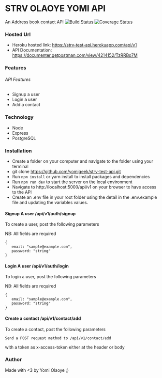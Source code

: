 # STRV OLAOYE YOMI API
An Address book contact API
[![Build Status](https://travis-ci.com/yomigeek/strv-test-api.svg?branch=develop)](https://travis-ci.com/yomigeek/strv-test-api)
[![Coverage Status](https://coveralls.io/repos/github/yomigeek/strv-test-api/badge.svg?branch=develop)](https://coveralls.io/github/yomigeek/strv-test-api?branch=develop)

### Hosted Url
- Heroku hosted link: https://strv-test-api.herokuapp.com/api/v1
- API Documentation: https://documenter.getpostman.com/view/4214152/TzRRBo7M

### Features

###### API Features
- Signup a user
- Login a user
- Add a contact

### Technology
- Node
- Express
- PostgreSQL


### Installation
* Create a folder on your computer and navigate to the folder using your terminal
* git clone https://github.com/yomigeek/strv-test-api.git
* Run `npm install` or yarn install to install packages and dependencies
* Run `npm run dev` to start the server on the local environment
* Navigate to http://localhost:5000/api/v1 on your browser to have access to the API
* Create an .env file in your root folder using the detail in the .env.example file and updating the variables values.

#### Signup A user /api/v1/auth/signup

To create a user, post the following parameters

NB: All fields are required 

```
{
   email: "sample@example.com",
   password: "string"
}
```

#### Login A user /api/v1/auth/login

To login a user, post the following parameters

NB: All fields are required 

```
{
   email: "sample@example.com",
   password: "string"
}

```

#### Create a contact /api/v1/contact/add

To create a contact, post the following parameters

``` Send a POST request method to /api/v1/contact/add ```

with a token as x-access-token either at the header or body


### Author
Made with <3 by Yomi Olaoye ;)

